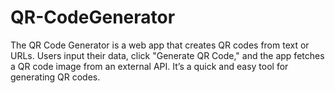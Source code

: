 # QR-CodeGenerator
The QR Code Generator is a web app that creates QR codes from text or URLs. Users input their data, click "Generate QR Code," and the app fetches a QR code image from an external API. It’s a quick and easy tool for generating QR codes.
